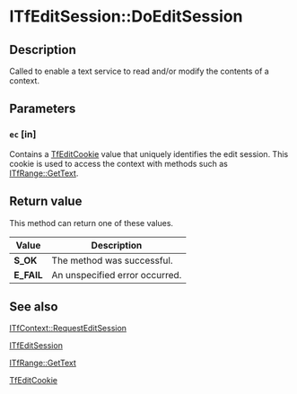 # ITfEditSession::DoEditSession

## Description

Called to enable a text service to read and/or modify the contents of a context.

## Parameters

### `ec` [in]

Contains a [TfEditCookie](https://learn.microsoft.com/windows/desktop/TSF/tfeditcookie) value that uniquely identifies the edit session. This cookie is used to access the context with methods such as [ITfRange::GetText](https://learn.microsoft.com/windows/desktop/api/msctf/nf-msctf-itfrange-gettext).

## Return value

This method can return one of these values.

| Value | Description |
| --- | --- |
| **S_OK** | The method was successful. |
| **E_FAIL** | An unspecified error occurred. |

## See also

[ITfContext::RequestEditSession](https://learn.microsoft.com/windows/desktop/api/msctf/nf-msctf-itfcontext-requesteditsession)

[ITfEditSession](https://learn.microsoft.com/windows/desktop/api/msctf/nn-msctf-itfeditsession)

[ITfRange::GetText](https://learn.microsoft.com/windows/desktop/api/msctf/nf-msctf-itfrange-gettext)

[TfEditCookie](https://learn.microsoft.com/windows/desktop/TSF/tfeditcookie)